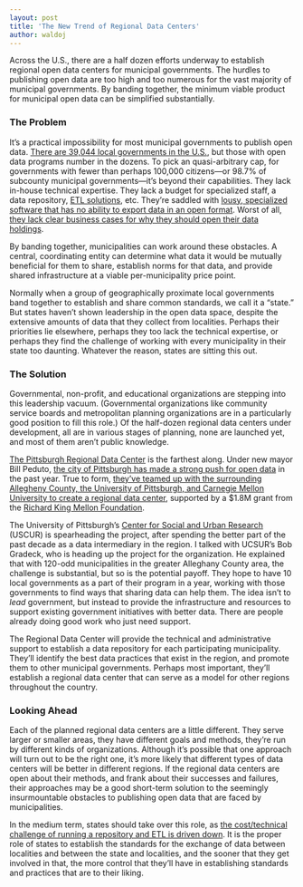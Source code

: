 ```yaml
---
layout: post
title: 'The New Trend of Regional Data Centers'
author: waldoj
---
```


Across the U.S., there are a half dozen efforts underway to establish regional open data centers for municipal governments. The hurdles to publishing open data are too high and too numerous for the vast majority of municipal governments. By banding together, the minimum viable product for municipal open data can be simplified substantially.

### The Problem

It’s a practical impossibility for most municipal governments to publish open data. [There are 39,044 local governments in the U.S.](http://www.nlc.org/build-skills-and-networks/resources/cities-101/city-structures/number-of-municipal-governments-and-population-distribution), but those with open data programs number in the dozens. To pick an quasi-arbitrary cap, for governments with fewer than perhaps 100,000 citizens—or 98.7% of subcounty municipal governments—it’s beyond their capabilities. They lack in-house technical expertise. They lack a budget for specialized staff, a data repository, [ETL solutions](https://daguar.github.io/2014/03/17/etl-for-america/), etc. They’re saddled with [lousy, specialized software that has no ability to export data in an open format](https://usopendata.org/2014/04/22/vendors/). Worst of all, [they lack clear business cases for why they should open their data holdings](https://usopendata.org/2015/03/12/sustainable/).

By banding together, municipalities can work around these obstacles. A central, coordinating entity can determine what data it would be mutually beneficial for them to share, establish norms for that data, and provide shared infrastructure at a viable per-municipality price point.

Normally when a group of geographically proximate local governments band together to establish and share common standards, we call it a “state.” But states haven’t shown leadership in the open data space, despite the extensive amounts of data that they collect from localities. Perhaps their priorities lie elsewhere, perhaps they too lack the technical expertise, or perhaps they find the challenge of working with every municipality in their state too daunting. Whatever the reason, states are sitting this out.


### The Solution

Governmental, non-profit, and educational organizations are stepping into this leadership vacuum. (Governmental organizations like community service boards and metropolitan planning organizations are in a particularly good position to fill this role.) Of the half-dozen regional data centers under development, all are in various stages of planning, none are launched yet, and most of them aren’t public knowledge.

[The Pittsburgh Regional Data Center](http://ucsur.pitt.edu/programs/urban-regional-analysis/regional-data-center/) is the farthest along. Under new mayor Bill Peduto, [the city of Pittsburgh has made a strong push for open data](http://sunlightfoundation.com/blog/2014/03/20/what-makes-pittsburghs-open-data-law-different/) in the past year. True to form, [they’ve teamed up with the surrounding Allegheny County, the University of Pittsburgh, and Carnegie Mellon University to create a regional data center](http://www.govtech.com/data/Pittsburgh-to-Take-Holistic-Regional-Granular-Approach-to-Open-Data.html), supported by a $1.8M grant from the [Richard King Mellon Foundation](http://foundationcenter.org/grantmaker/rkmellon/).

The University of Pittsburgh’s [Center for Social and Urban Research](http://ucsur.pitt.edu/) (USCUR) is spearheading the project, after spending the better part of the past decade as a data intermediary in the region. I talked with UCSUR’s Bob Gradeck, who is heading up the project for the organization. He explained that with 120-odd municipalities in the greater Alleghany County area, the challenge is substantial, but so is the potential payoff. They hope to have 10 local governments as a part of their program in a year, working with those governments to find ways that sharing data can help them. The idea isn’t to _lead_ government, but instead to provide the infrastructure and resources to support existing government initiatives with better data. There are people already doing good work who just need support.

The Regional Data Center will provide the technical and administrative support to establish a data repository for each participating municipality. They’ll identify the best data practices that exist in the region, and promote them to other municipal governments. Perhaps most important, they’ll establish a regional data center that can serve as a model for other regions throughout the country.
 
### Looking Ahead

Each of the planned regional data centers are a little different. They serve larger or smaller areas, they have different goals and methods, they’re run by different kinds of organizations. Although it’s possible that one approach will turn out to be the right one, it’s more likely that different types of data centers will be better in different regions. If the regional data centers are open about their methods, and frank about their successes and failures, their approaches may be a good short-term solution to the seemingly insurmountable obstacles to publishing open data that are faced by municipalities.

In the medium term, states should take over this role, as [the cost/technical challenge of running a repository and ETL is driven down](https://usopendata.org/2015/02/18/ckan-multisite/). It is the proper role of states to establish the standards for the exchange of data between localities and between the state and localities, and the sooner that they get involved in that, the more control that they’ll have in establishing standards and practices that are to their liking.
